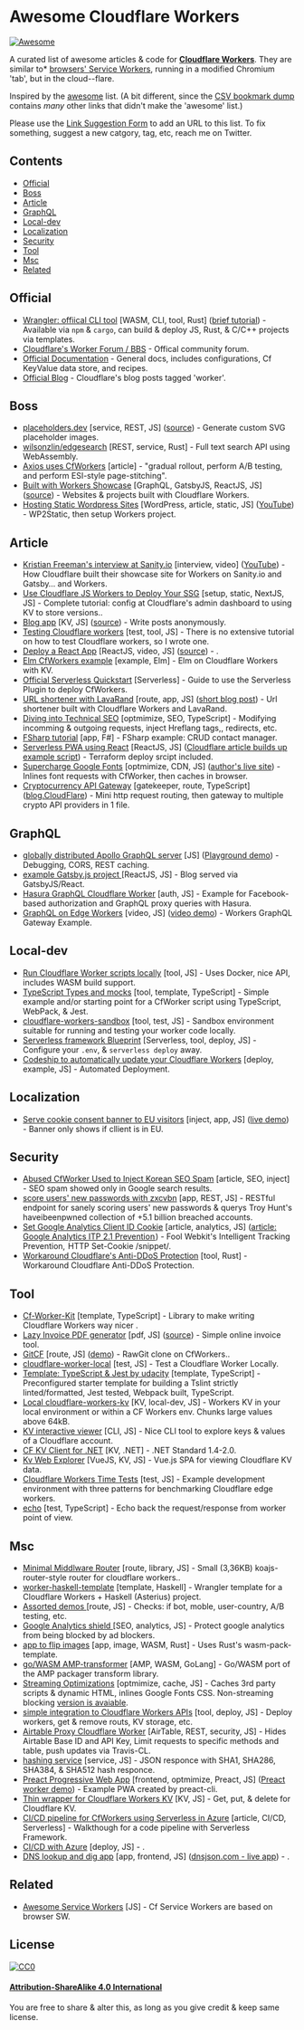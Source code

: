 # Awesome Cloudflare Workers

[![Awesome](https://cdn.rawgit.com/sindresorhus/awesome/d7305f38d29fed78fa85652e3a63e154dd8e8829/media/badge.svg)](https://github.com/sindresorhus/awesome)

A curated list of awesome articles & code for **[Cloudflare Workers](https://workers.cloudflare.com/)**.  They are similar to* [browsers' Service Workers](https://developer.mozilla.org/en-US/docs/Web/API/Service_Worker_API), running in a modified Chromium 'tab', but in the cloud--flare.

Inspired by the [awesome](https://github.com/sindresorhus/awesome) list.  (A bit different, since the [CSV bookmark dump](https://github.com/tomByrer/awesome-cloudflare-workers/blob/master/cloudflare-workers-bookmarks.csv#L1) contains *many* other links that didn't make the 'awesome' list.)

Please use the [Link Suggestion Form](https://airtable.com/shryEZ28iLgjBbTCE) to add an URL to this list.  To fix something, suggest a new catgory, tag, etc, reach me on Twitter.


## Contents

 - [Official](#official)
 - [Boss](#boss)
 - [Article](#article)
 - [GraphQL](#GraphQL)
 - [Local-dev](#local-dev)
 - [Localization](#localization)
 - [Security](#security)
 - [Tool](#tool)
 - [Msc](#msc)
 - [Related](#related)

## Official

- [Wrangler: offiical CLI tool](https://github.com/cloudflare/wrangler) [WASM, CLI, tool, Rust] ([brief tutorial](https://dev.to/cloudflareworkers/a-brief-guide-to-what-s-new-with-cloudflare-workers-di8)) - Available via `npm` & `cargo`, can build & deploy JS, Rust, & C/C++ projects via templates.
- [Cloudflare's Worker Forum / BBS](https://community.cloudflare.com/c/developers/workers) - Offical community forum.
- [Official Documentation](https://developers.cloudflare.com/workers/about/) - General docs, includes configurations, Cf KeyValue data store, and recipes.
- [Official Blog](https://blog.cloudflare.com/tag/workers/) - Cloudflare's blog posts tagged 'worker'.

## Boss

- [placeholders.dev](https://placeholders.dev/) [service, REST, JS] ([source](https://github.com/Cherry/placeholders.dev)) - Generate custom SVG placeholder images.
- [ wilsonzlin/edgesearch](https://github.com/wilsonzlin/edgesearch) [REST, service, Rust] - Full text search API using WebAssembly.
- [Axios uses CfWorkers](https://www.axios.com/new-axios-website-google-amp-563e62ba-8708-4965-8f5e-3216bd268383.html) [article] - "gradual rollout, perform A/B testing, and perform ESI-style page-stitching".
- [Built with Workers Showcase](https://workers.cloudflare.com/built-with/) [GraphQL, GatsbyJS, ReactJS, JS] ([source](https://github.com/cloudflare/built-with-workers)) - Websites & projects built with Cloudflare Workers.
- [Hosting Static Wordpress Sites](https://developers.cloudflare.com/workers/tutorials/hosting-static-wordpress-sites/) [WordPress, article, static, JS] ([YouTube](https://youtu.be/LR7YF1z4VzM)) - WP2Static, then setup Workers project.

## Article

- [Kristian Freeman's interview at Sanity.io](https://www.sanity.io/blog/how-cloudflares-built-with-workers-was-built) [interview, video] ([YouTube](https://www.youtube.com/watch?time_continue=1007&v=udI-pnsWzpc&feature=emb_title)) - How Cloudflare built their showcase site for Workers on Sanity.io and Gatsby… and Workers.
- [Use Cloudflare JS Workers to Deploy Your SSG](https://levelup.gitconnected.com/use-cloudflare-javascript-workers-to-deploy-you-static-generated-site-ssg-1c518e078646) [setup, static, NextJS, JS] - Complete tutorial: config at Cloudflare's admin dashboard to using KV to store versions..
- [Blog app](https://telex.blog/) [KV, JS] ([source](https://github.com/panda-sandeep/telex)) - Write posts anonymously.
- [Testing Cloudflare workers](https://findwork.dev/blog/testing-cloudflare-workers/) [test, tool, JS] - There is no extensive tutorial on how to test Cloudflare workers, so I wrote one.
- [Deploy a React App](https://developers.cloudflare.com/workers/tutorials/deploy-a-react-app/) [ReactJS, video, JS] ([source](https://github.com/cloudflare/react-workers-template)) - .
- [Elm CfWorkers example](https://github.com/choonkeat/elm-serverless-edge) [example, Elm] - Elm on Cloudflare Workers with KV.
- [Official Serverless Quickstart](https://serverless.com/framework/docs/providers/cloudflare/guide/quick-start/) [Serverless] - Guide to use the Serverless Plugin to deploy CfWorkers.
- [URL shortener with LavaRand](https://github.com/obezuk/cf-workers-link-shortener) [route, app, JS] ([short blog post](levi.lol/url-shortener-built-on-cloudflare/)) - Url shortener built with Cloudflare Workers and LavaRand.
- [Diving into Technical SEO](https://blog.cloudflare.com/diving-into-technical-seo-cloudflare-workers/) [optmimize, SEO, TypeScript] - Modifying incomming & outgoing requests, inject Hreflang tags,, redirects, etc.
- [FSharp tutorial](https://github.com/jbeeko/cfworker-web-api) [app, F#] - FSharp example: CRUD contact manager.
- [Serverless PWA using React](https://github.com/cloudflare/workers-react-pwa-example) [ReactJS, JS] ([Cloudflare article builds up example script](https://blog.cloudflare.com/serverless-pwa-react-cloudflare-workers/)) - Terraform deploy srcipt included.
- [Supercharge Google Fonts](https://medium.com/@pierluc/supercharge-google-fonts-with-cloudflare-and-service-workers-25c37462fb6a) [optmimize, CDN, JS] ([author's live site](https://www.jirafe.io/)) - Inlines font requests with CfWorker, then caches in browser.
- [Cryptocurrency API Gateway](https://github.com/stevenpack/cryptoserviceworker) [gatekeeper, route, TypeScript] ([blog.CloudFlare](https://blog.cloudflare.com/cryptocurrency-api-gateway-typescript-workers/)) - Mini http request routing, then gateway to multiple crypto API providers in 1 file.

## GraphQL

- [globally distributed Apollo GraphQL server](https://github.com/signalnerve/workers-graphql-server) [JS] ([Playground demo](https://graphql-on-workers.signalnerve.com/___graphql)) - Debugging, CORS, REST caching.
- [example Gatsby.js project ](https://github.com/signalnerve/gatsby-cloudflare-workers) [ReactJS, JS] - Blog served via GatsbyJS/React.
- [Hasura GraphQL Cloudflare Worker](https://github.com/nathanwaters/hasura-cloudflare-worker) [auth, JS] - Example for Facebook-based authorization and GraphQL proxy queries with Hasura.
- [GraphQL on Edge Workers](https://github.com/cloudflare/workers-graphql-gateway-example) [video, JS] ([video demo](https://youtu.be/E9sDH6ylQc4)) - Workers GraphQL Gateway Example.

## Local-dev

- [Run Cloudflare Worker scripts locally](https://github.com/dollarshaveclub/cloudworker) [tool, JS] - Uses Docker, nice API, includes WASM build support.
- [TypeScript Types and mocks](https://github.com/udacity/cloudflare-typescript-workers) [tool, template, TypeScript] - Simple example and/or starting point for a CfWorker script using TypeScript, WebPack, & Jest.
- [cloudflare-workers-sandbox](https://github.com/bitquant/cloudflare-workers-sandbox) [tool, test, JS] - Sandbox environment suitable for running and testing your worker code locally.
- [Serverless framework Blueprint](https://github.com/signalnerve/serverless-cloudflare-workers-blueprint) [Serverless, tool, deploy, JS] - Configure your `.env`, & `serverless deploy` away.
- [Codeship to automatically update your Cloudflare Workers](https://github.com/karllhughes/workers-codeship-example) [deploy, example, JS] - Automated Deployment.

## Localization

- [Serve cookie consent banner to EU visitors](https://github.com/pioug/cookie-choice) [inject, app, JS] ([live demo](https://github.com/stevenpack/cryptoserviceworker)) - Banner only shows if cllient is in EU.

## Security

- [Abused CfWorker Used to Inject Korean SEO Spam](https://blog.sucuri.net/2020/02/abused-cloudflare-workers-service-used-to-inject-korean-seo-spam.html) [article, SEO, inject] - SEO spam showed only in Google search results.
- [score users' new passwords with zxcvbn](https://github.com/detroitenglish/pw-pwnage-cfworker) [app, REST, JS] - RESTful endpoint for sanely scoring users' new passwords  & querys Troy Hunt's haveibeenpwned collection of +5.1 billion breached accounts.
- [Set Google Analytics Client ID Cookie](https://gist.github.com/dustinrecko/9f34969250f2e0668d4c4fe4808520a7#file-worker-snippet-js) [article, analytics, JS] ([article: Google Analytics ITP 2.1 Prevention ](https://omr.ruhr/google-analytics-itp-2-1-prevention-http-set-cookie-snippet-182092779d40)) - Fool Webkit's Intelligent Tracking Prevention,  HTTP Set-Cookie /snippet/.
- [Workaround Cloudflare's Anti-DDoS Protection](https://github.com/hrbrmstr/cfhttr) [tool, Rust] - Workaround Cloudflare Anti-DDoS Protection.

## Tool

- [Cf-Worker-Kit](https://github.com/lucacasonato/workerkit) [template, TypeScript] - Library to make writing Cloudflare Workers way nicer .
- [Lazy Invoice PDF generator](http://lazy.invoice.workers.dev/) [pdf, JS] ([source](https://github.com/adamschwartz/lazy.invoice.workers.dev)) - Simple online invoice tool.
- [GitCF](https://github.com/maple3142/gitcf) [route, JS] ([demo](https://gh.maple3142.net/)) - RawGit clone on CfWorkers..
- [cloudflare-worker-local](https://github.com/gja/cloudflare-worker-local) [test, JS] - Test a Cloudflare Worker Locally.
- [Template: TypeScript  & Jest by udacity](https://github.com/udacity/cloudflare-typescript-worker-template) [template, TypeScript] - Preconfigured starter template for building a Tslint strictly linted/formatted, Jest tested, Webpack built, TypeScript.
- [Local cloudflare-workers-kv](https://github.com/bitquant/cloudflare-workers-kv) [KV, local-dev, JS] - Workers KV in your local environment or within a CF Workers env.  Chunks large values above 64kB.
- [KV interactive viewer](https://github.com/jroyal/cloudflare-workers-kv-viewer) [CLI, JS] - Nice CLI tool to explore keys & values of a Cloudflare account.
- [CF KV Client for .NET](https://github.com/aozd4v/cloudflare-workers-kv-dotnet-client) [KV, .NET] - .NET Standard 1.4-2.0.
- [Kv Web Explorer](https://github.com/bcnzer/kv-explorer-ui) [VueJS, KV, JS] - Vue.js SPA for viewing Cloudflare KV data.
- [Cloudflare Workers Time Tests](https://github.com/EverlastingBugstopper/cf-workers-benchmark) [test, JS] - Example development environment with three patterns for benchmarking Cloudflare edge workers.
- [echo](https://github.com/lebinh/cloudflare-workers#workers-zoo) [test, TypeScript] - Echo back the request/response from worker point of view.

## Msc

- [Minimal Middlware Router](https://github.com/markusahlstrand/cloudworker-router) [route, library, JS] - Small (3,36KB) koajs-router-style router for cloudflare workers..
- [worker-haskell-template](https://github.com/ento/worker-haskell-template) [template, Haskell] - Wrangler template for a Cloudflare Workers + Haskell (Asterius) project.
- [Assorted demos ](https://github.com/mikaelvesavuori/cloudflare-workers-demos) [route, JS] - Checks: if bot, moble, user-country, A/B testing, etc.
- [Google Analytics shield ](https://github.com/boynet/cf-GoogleAnalytics-shield-worker) [SEO, analytics, JS] - Protect google analytics from being blocked by ad blockers.
- [app to flip images](https://github.com/Kellel/image_flipper) [app, image, WASM, Rust] - Uses Rust's wasm-pack-template.
- [go/WASM AMP-transformer](https://github.com/gabbifish/amp-transform-wasm) [AMP, WASM, GoLang] - Go/WASM port of the AMP packager transform library.
- [Streaming Optimizations](https://github.com/pmeenan/cf-workers/tree/master/streaming-optimizations) [optmimize, cache, JS] - Caches 3rd party scripts & dynamic HTML, inlines Google Fonts CSS.  Non-streaming blocking [version is avaiable](https://github.com/pmeenan/cf-workers/tree/master/optimization-pack).
- [simple integration to Cloudflare Workers APIs](https://github.com/jspies/cloudflare-workers-toolkit) [tool, deploy, JS] - Deploy workers, get & remove routs, KV storage, etc.
- [Airtable Proxy Cloudflare Worker](https://github.com/portable-cto/airtable-proxy-worker) [AirTable, REST, security, JS] - Hides Airtable Base ID and API Key, Limit requests to specific methods and table, push updates via Travis-CL.
- [hashing service](https://github.com/windbirds/workers_examples/blob/master/hash/index.js) [service, JS] - JSON responce with SHA1, SHA286, SHA384, & SHA512 hash responce.
- [Preact Progressive Web App](https://github.com/DigitalOptimizationGroup/cloudflare-worker-preact-pwa) [frontend, optmimize, Preact, JS] ([Preact worker demo](https://growthcloud.io/)) - Example PWA created by preact-cli.
- [Thin wrapper for Cloudflare Workers KV](https://github.com/Zertz/cloudflare-kv) [KV, JS] - Get, put, & delete for Cloudflare KV.
- [CI/CD pipeline for CfWorkers using Serverless in Azure](https://medium.com/gettimely/how-to-set-up-ci-cd-pipeline-for-cloudflare-workers-using-serverless-framework-in-azure-devops-aka-1e904e91e130) [article, CI/CD, Serverless] - Walkthough for a code pipeline with Serverless Framework.
- [CI/CD with Azure](https://github.com/daniel-simpson/Cloudflare-Enterprise-Workers) [deploy, JS] - .
- [DNS lookup and dig app](https://github.com/matthewgall/beta.dnsjson.com) [app, frontend, JS] ([dnsjson.com - live app](https://beta.dnsjson.com/)) - .

## Related

- [Awesome Service Workers](https://github.com/TalAter/awesome-service-workers#awesome-service-workers-) [JS] - Cf Service Workers are based on browser SW.


## License

[![CC0](https://mirrors.creativecommons.org/presskit/buttons/88x31/svg/by-sa.svg)](https://creativecommons.org/licenses/by-sa/4.0/)

#### [Attribution-ShareAlike 4.0 International](https://creativecommons.org/licenses/by-sa/4.0/)

You are free to share & alter this, as long as you give credit & keep same license.
